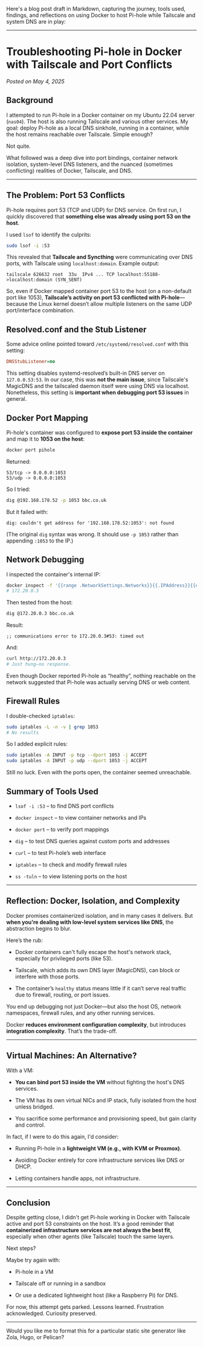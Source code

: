 Here's a blog post draft in Markdown, capturing the journey, tools used, findings, and reflections on using Docker to host Pi-hole while Tailscale and system DNS are in play:

---

# Troubleshooting Pi-hole in Docker with Tailscale and Port Conflicts

_Posted on May 4, 2025_

## Background

I attempted to run Pi-hole in a Docker container on my Ubuntu 22.04 server (`nas04`). The host is also running Tailscale and various other services. My goal: deploy Pi-hole as a local DNS sinkhole, running in a container, while the host remains reachable over Tailscale. Simple enough?

Not quite.

What followed was a deep dive into port bindings, container network isolation, system-level DNS listeners, and the nuanced (sometimes conflicting) realities of Docker, Tailscale, and DNS.

---

## The Problem: Port 53 Conflicts

Pi-hole requires port 53 (TCP and UDP) for DNS service. On first run, I quickly discovered that **something else was already using port 53 on the host**.

I used `lsof` to identify the culprits:

```sh
sudo lsof -i :53
```

This revealed that **Tailscale and Syncthing** were communicating over DNS ports, with Tailscale using `localhost:domain`. Example output:

```
tailscale 626632 root  33u  IPv4 ... TCP localhost:55188->localhost:domain (SYN_SENT)
```

So, even if Docker mapped container port 53 to the host (on a non-default port like 1053), **Tailscale’s activity on port 53 conflicted with Pi-hole**—because the Linux kernel doesn’t allow multiple listeners on the same UDP port/interface combination.

## Resolved.conf and the Stub Listener

Some advice online pointed toward `/etc/systemd/resolved.conf` with this setting:

```ini
DNSStubListener=no
```

This setting disables systemd-resolved’s built-in DNS server on `127.0.0.53:53`. In our case, this was **not the main issue**, since Tailscale's MagicDNS and the tailscaled daemon itself were using DNS via localhost. Nonetheless, this setting is **important when debugging port 53 issues** in general.

## Docker Port Mapping

Pi-hole's container was configured to **expose port 53 inside the container** and map it to **1053 on the host**:

```sh
docker port pihole
```

Returned:

```
53/tcp -> 0.0.0.0:1053
53/udp -> 0.0.0.0:1053
```

So I tried:

```sh
dig @192.168.178.52 -p 1053 bbc.co.uk
```

But it failed with:

```
dig: couldn't get address for '192.168.178.52:1053': not found
```

(The original `dig` syntax was wrong. It should use `-p 1053` rather than appending `:1053` to the IP.)

## Network Debugging

I inspected the container's internal IP:

```sh
docker inspect -f '{{range .NetworkSettings.Networks}}{{.IPAddress}}{{end}}' pihole
# 172.20.0.3
```

Then tested from the host:

```sh
dig @172.20.0.3 bbc.co.uk
```

Result:

```
;; communications error to 172.20.0.3#53: timed out
```

And:

```sh
curl http://172.20.0.3
# Just hung—no response.
```

Even though Docker reported Pi-hole as “healthy”, nothing reachable on the network suggested that Pi-hole was actually serving DNS or web content.

## Firewall Rules

I double-checked `iptables`:

```sh
sudo iptables -L -n -v | grep 1053
# No results
```

So I added explicit rules:

```sh
sudo iptables -A INPUT -p tcp --dport 1053 -j ACCEPT
sudo iptables -A INPUT -p udp --dport 1053 -j ACCEPT
```

Still no luck. Even with the ports open, the container seemed unreachable.

## Summary of Tools Used

- `lsof -i :53` – to find DNS port conflicts
    
- `docker inspect` – to view container networks and IPs
    
- `docker port` – to verify port mappings
    
- `dig` – to test DNS queries against custom ports and addresses
    
- `curl` – to test Pi-hole’s web interface
    
- `iptables` – to check and modify firewall rules
    
- `ss -tuln` – to view listening ports on the host
    

---

## Reflection: Docker, Isolation, and Complexity

Docker promises containerized isolation, and in many cases it delivers. But **when you're dealing with low-level system services like DNS**, the abstraction begins to blur.

Here’s the rub:

- Docker containers can't fully escape the host's network stack, especially for privileged ports (like 53).
    
- Tailscale, which adds its own DNS layer (MagicDNS), can block or interfere with those ports.
    
- The container’s `healthy` status means little if it can’t serve real traffic due to firewall, routing, or port issues.
    

You end up debugging not just Docker—but also the host OS, network namespaces, firewall rules, and any other running services.

Docker **reduces environment configuration complexity**, but introduces **integration complexity**. That’s the trade-off.

---

## Virtual Machines: An Alternative?

With a VM:

- **You can bind port 53 inside the VM** without fighting the host's DNS services.
    
- The VM has its own virtual NICs and IP stack, fully isolated from the host unless bridged.
    
- You sacrifice some performance and provisioning speed, but gain clarity and control.
    

In fact, if I were to do this again, I'd consider:

- Running Pi-hole in a **lightweight VM (e.g., with KVM or Proxmox)**.
    
- Avoiding Docker entirely for core infrastructure services like DNS or DHCP.
    
- Letting containers handle apps, not infrastructure.
    

---

## Conclusion

Despite getting close, I didn't get Pi-hole working in Docker with Tailscale active and port 53 constraints on the host. It’s a good reminder that **containerized infrastructure services are not always the best fit**, especially when other agents (like Tailscale) touch the same layers.

Next steps?

Maybe try again with:

- Pi-hole in a VM
    
- Tailscale off or running in a sandbox
    
- Or use a dedicated lightweight host (like a Raspberry Pi) for DNS.
    

For now, this attempt gets parked. Lessons learned. Frustration acknowledged. Curiosity preserved.

---

Would you like me to format this for a particular static site generator like Zola, Hugo, or Pelican?